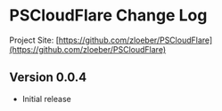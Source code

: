 # PSCloudFlare Change Log

Project Site: [https://github.com/zloeber/PSCloudFlare](https://github.com/zloeber/PSCloudFlare)

## Version 0.0.4
- Initial release
